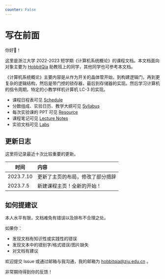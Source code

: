 ```yaml
---
counter: False   
---
```


# 写在前面

你好👋！

这里是浙江大学 2022-2023 短学期《计算机系统概论》的课程文档。本文档面向对象主要为 [HobbitQia](https://github.com/HobbitQia/2023_ICS.git) 助教班上的同学，其他同学也可参考本文档。

《计算机系统概论》主要内容是从作为开关的晶体管开始，到构建逻辑门，再到更复杂的逻辑结构，然后是带门控的锁存器，最后到存储器的实现。然后学习计算机的指令周期，特定的小教学样机计算机 LC-3 的实现。

* 课程日程表可见 [Schedule](schedule.md)
* 分数组成、实验日历、教学大纲可见 [Syllabus](syllabus.md)
* 每次实验课的 PPT 可见 [Resource](resource.md)
* 课程笔记可见 [Lecture Notes](note/index.md)
* 实验文档可见 [Labs](lab/index.md)

## 更新日志

这里将记录最近十次比较重要的更新。

| 时间 | 内容 |
| --- | :------------------------------------ |
| 2023.7.10 | 更新了主页的布局，修改了部分措辞|
| 2023.7.5 | 新建课程主页！全新的开始！ |

## 如何提建议

本人水平有限，文档难免有错误以及排布不合理之处。

如果你：

* 发现文档有知识性或实践性的错误
* 发现文本中的错别字/格式错误/图片缺失
* 对文档有建议

欢迎提交 Issue 或通过邮箱与我沟通，我的邮箱为 hobbitqia@zju.edu.cn 。

非常期待得到你的反馈！